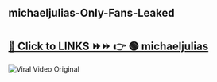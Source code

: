 
 ## michaeljulias-Only-Fans-Leaked

# <h2><a href="https://clipsfans.com/michaeljulias&ref=git">🔗 Click to LINKS ⏩⏩ 👉 🟢 michaeljulias </a></h2>

<a href="https://clipsfans.com/michaeljulias&ref=git" rel="nofollow" data-target="animated-image.originalLink"><img src="https://i.ibb.co.com/xMMVF88/686577567.gif" alt="Viral Video Original" style="max-width: 100%; display: inline-block;" data-target="animated-image.originalImage"></a>
